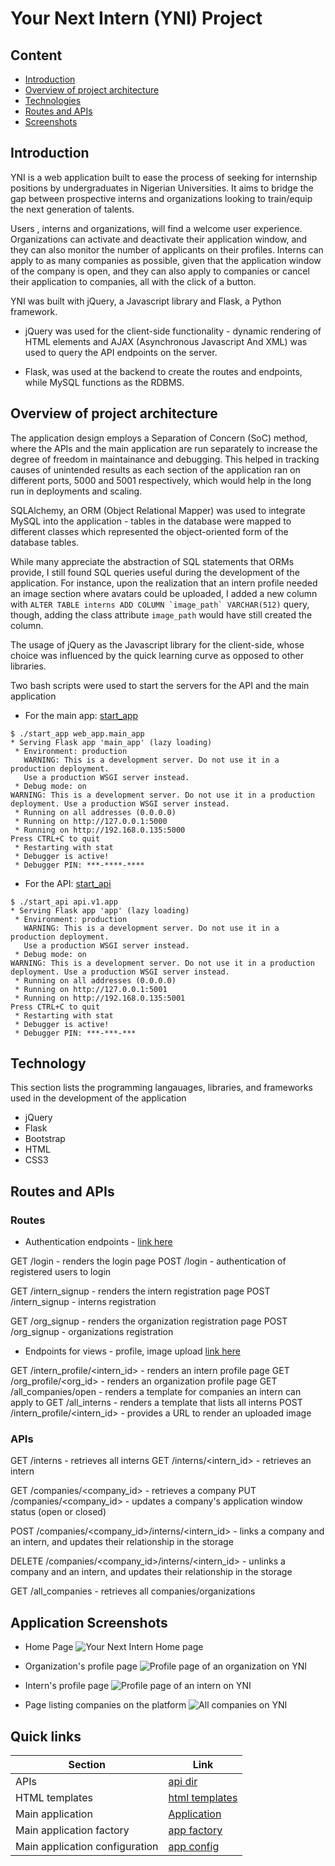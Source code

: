 #   Your Next Intern (YNI) Project

## Content
- [Introduction](#introduction)
- [Overview of project architecture](#overview-of-project-architecture)
- [Technologies](#technology)
- [Routes and APIs](#routes-and-apis)
- [Screenshots](#application-screenshots)

## Introduction

YNI is a web application built to ease the process of seeking for internship positions by undergraduates in Nigerian Universities. It aims to bridge the gap between prospective interns and organizations looking to train/equip the next generation of talents.

Users , interns and organizations, will find a welcome user experience. Organizations can activate and deactivate their application window, and they can also monitor the number of applicants on their profiles. Interns can apply to as many companies as possible, given that the application window of the company is open, and they can also apply to companies or cancel their application to companies, all with the click of a button. 

YNI was built with jQuery, a Javascript library and Flask, a Python framework.

- jQuery was used for the client-side functionality - dynamic rendering of HTML elements and AJAX (Asynchronous Javascript And XML) was used to query the API endpoints on the server.

- Flask, was used at the backend to create the routes and endpoints, while MySQL functions as the RDBMS.


## Overview of project architecture

The application design employs a Separation of Concern (SoC) method, where the APIs and the main application are run separately to increase the degree of freedom in maintainance and debugging. This helped in tracking causes of unintended results as each section of the application ran on different ports, 5000 and 5001 respectively, which would help in the long run in deployments and scaling.

SQLAlchemy, an ORM (Object Relational Mapper) was used to integrate MySQL into the application - tables in the database were mapped to different classes which represented the object-oriented form of the database tables. 

While many appreciate the abstraction of SQL statements that ORMs provide, I still found SQL queries useful during the development of the application. For instance, upon the realization that an intern profile needed an image section where avatars could be uploaded, I added a new column with ```ALTER TABLE interns ADD COLUMN `image_path` VARCHAR(512)``` query, though, adding the class attribute `image_path` would have still created the column.

The usage of jQuery as the Javascript library for the client-side, whose choice was influenced by the quick learning curve as opposed to other libraries.

Two bash scripts were used to start the servers for the API and the main application
- For the main app: [start_app](./start_app)

```
$ ./start_app web_app.main_app
* Serving Flask app 'main_app' (lazy loading)
 * Environment: production
   WARNING: This is a development server. Do not use it in a production deployment.
   Use a production WSGI server instead.
 * Debug mode: on
WARNING: This is a development server. Do not use it in a production deployment. Use a production WSGI server instead.
 * Running on all addresses (0.0.0.0)
 * Running on http://127.0.0.1:5000
 * Running on http://192.168.0.135:5000
Press CTRL+C to quit
 * Restarting with stat
 * Debugger is active!
 * Debugger PIN: ***-****-****
```

- For the API: [start_api](./start_api)
```
$ ./start_api api.v1.app
* Serving Flask app 'app' (lazy loading)
 * Environment: production
   WARNING: This is a development server. Do not use it in a production deployment.
   Use a production WSGI server instead.
 * Debug mode: on
WARNING: This is a development server. Do not use it in a production deployment. Use a production WSGI server instead.
 * Running on all addresses (0.0.0.0)
 * Running on http://127.0.0.1:5001
 * Running on http://192.168.0.135:5001
Press CTRL+C to quit
 * Restarting with stat
 * Debugger is active!
 * Debugger PIN: ***-***-***
```

## Technology

This section lists the programming langauages, libraries, and frameworks used in the development of the application
- jQuery
- Flask
- Bootstrap
- HTML
- CSS3

## Routes and APIs

### Routes
- Authentication endpoints - [link here](./web_app/auth/auth_user.py)

GET /login - renders the login page
POST /login - authentication of registered users to login

GET /intern_signup - renders the intern registration page
POST /intern_signup - interns registration

GET /org_signup - renders the organization registration page
POST /org_signup - organizations registration

- Endpoints for views - profile, image upload [link here](./web_app/views/views.py)

GET /intern_profile/<intern_id> - renders an intern profile page
GET /org_profile/<org_id> - renders an organization profile page
GET /all_companies/open - renders a template for companies an intern can apply to
GET /all_interns - renders a template that lists all interns
POST /intern_profile/<intern_id> - provides a URL to render an uploaded image

### APIs

GET /interns - retrieves all interns
GET /interns/<intern_id> - retrieves an intern

GET /companies/<company_id> - retrieves a company
PUT /companies/<company_id> - updates a company's application window status (open or closed)

POST /companies/<company_id>/interns/<intern_id> - links a company and an intern, and updates their relationship in the storage

DELETE /companies/<company_id>/interns/<intern_id> - unlinks a company and an intern, and updates their relationship in the storage

GET /all_companies - retrieves all companies/organizations


## Application Screenshots

 - Home Page
 ![Your Next Intern Home page](./project_images/yni_home.PNG?raw=true "Home page")

 - Organization's profile page
 ![Profile page of an organization on YNI](./project_images/yni_com.PNG?raw=true "profile page")

 - Intern's profile page
 ![Profile page of an intern on YNI](./project_images/int_profile.jpeg?raw=true "Intern profile page")

 - Page listing companies on the platform
 ![All companies on YNI](./project_images/yni_coms.PNG?raw=true "All companies")


## Quick links

| Section | Link |
|-------- | -----|
| APIs    | [api dir](./api/v1) |
| HTML templates | [html templates](./web_app/templates/) |
| Main application | [Application](./web_app/) |
| Main application factory | [app factory](./web_app/main_app.py) |
| Main application configuration | [app config](./web_app/config.py) |
